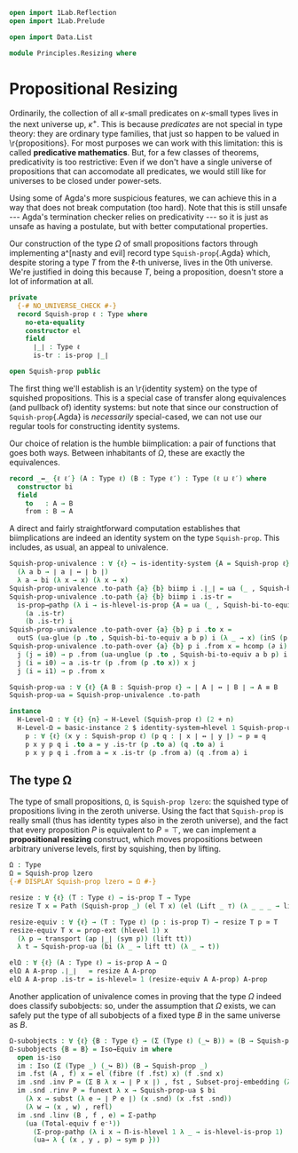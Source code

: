 ```agda
open import 1Lab.Reflection
open import 1Lab.Prelude

open import Data.List

module Principles.Resizing where
```

# Propositional Resizing

Ordinarily, the collection of all $\kappa$-small predicates on
$\kappa$-small types lives in the next universe up, $\kappa^+$. This is
because _predicates_ are not special in type theory: they are ordinary
type families, that just so happen to be valued in \r{propositions}. For
most purposes we can work with this limitation: this is called
**predicative mathematics**. But, for a few classes of theorems,
predicativity is too restrictive: Even if we don't have a single
universe of propositions that can accomodate all predicates, we would
still like for universes to be closed under power-sets.

Using some of Agda's more suspicious features, we can achieve this in a
way that does not break computation (too hard). Note that this is still
unsafe --- Agda's termination checker relies on predicativity --- so it
is just as unsafe as having a postulate, but with better computational
properties.

Our construction of the type $\Omega$ of small propositions factors
through implementing a^[nasty and evil] record type `Squish-prop`{.Agda}
which, despite storing a type $T$ from the $\ell$-th universe, lives in
the 0th universe. We're justified in doing this because $T$, being a
proposition, doesn't store a lot of information at all.

```agda
private
  {-# NO_UNIVERSE_CHECK #-}
  record Squish-prop ℓ : Type where
    no-eta-equality
    constructor el
    field
      ∣_∣ : Type ℓ
      is-tr : is-prop ∣_∣

open Squish-prop public
```

The first thing we'll establish is an \r{identity system} on the type of
squished propositions. This is a special case of transfer along
equivalences (and pullback of) identity systems: but note that since our
construction of `Squish-prop`{.Agda} is _necessarily_ special-cased, we
can not use our regular tools for constructing identity systems.

Our choice of relation is the humble biimplication: a pair of functions
that goes both ways. Between inhabitants of $\Omega$, these are exactly
the equivalences.

```agda
record _↔_ {ℓ ℓ′} (A : Type ℓ) (B : Type ℓ′) : Type (ℓ ⊔ ℓ′) where
  constructor bi
  field
    to   : A → B
    from : B → A
```

<!--
```agda
Squish-bi-to-equiv
  : ∀ {ℓ ℓ′} (A : Squish-prop ℓ) (B : Squish-prop ℓ′)
  → (f : ∣ A ∣ ↔ ∣ B ∣)
  → is-equiv (f ._↔_.to)
Squish-bi-to-equiv _ B f .is-eqv y .centre = f ._↔_.from y , B .is-tr _ _
Squish-bi-to-equiv A B f .is-eqv y .paths x =
  Σ-prop-path (λ _ → is-prop→is-set (B .is-tr) _ _)
    (A .is-tr _ _)
module Bi = _↔_
open Bi
```
-->

A direct and fairly straightforward computation establishes that
biimplications are indeed an identity system on the type `Squish-prop`.
This includes, as usual, an appeal to univalence.

```agda
Squish-prop-univalence : ∀ {ℓ} → is-identity-system {A = Squish-prop ℓ}
  (λ a b → ∣ a ∣ ↔ ∣ b ∣)
  λ a → bi (λ x → x) (λ x → x)
Squish-prop-univalence .to-path {a} {b} biimp i .∣_∣ = ua (_ , Squish-bi-to-equiv a b biimp) i
Squish-prop-univalence .to-path {a} {b} biimp i .is-tr =
  is-prop→pathp (λ i → is-hlevel-is-prop {A = ua (_ , Squish-bi-to-equiv a b biimp) i} 1)
    (a .is-tr)
    (b .is-tr) i
Squish-prop-univalence .to-path-over {a} {b} p i .to x =
  outS (ua-glue (p .to , Squish-bi-to-equiv a b p) i (λ _ → x) (inS (p .to x)))
Squish-prop-univalence .to-path-over {a} {b} p i .from x = hcomp (∂ i) λ where
  j (j = i0) → p .from (ua-unglue (p .to , Squish-bi-to-equiv a b p) i x)
  j (i = i0) → a .is-tr (p .from (p .to x)) x j
  j (i = i1) → p .from x

Squish-prop-ua : ∀ {ℓ} {A B : Squish-prop ℓ} → ∣ A ∣ ↔ ∣ B ∣ → A ≡ B
Squish-prop-ua = Squish-prop-univalence .to-path

instance
  H-Level-Ω : ∀ {ℓ} {n} → H-Level (Squish-prop ℓ) (2 + n)
  H-Level-Ω = basic-instance 2 $ identity-system→hlevel 1 Squish-prop-univalence p where
    p : ∀ {ℓ} (x y : Squish-prop ℓ) (p q : ∣ x ∣ ↔ ∣ y ∣) → p ≡ q
    p x y p q i .to a = y .is-tr (p .to a) (q .to a) i
    p x y p q i .from a = x .is-tr (p .from a) (q .from a) i
```

## The type Ω

The type of small propositions, `Ω`, is `Squish-prop lzero`: the
squished type of propositions living in the zeroth universe. Using the
fact that `Squish-prop` is really small (thus has identity types also in
the zeroth universe), and the fact that every proposition $P$ is
equivalent to $P = \top$, we can implement a **propositional resizing**
construct, which moves propositions between arbitrary universe levels,
first by squishing, then by lifting.

```agda
Ω : Type
Ω = Squish-prop lzero
{-# DISPLAY Squish-prop lzero = Ω #-}

resize : ∀ {ℓ} (T : Type ℓ) → is-prop T → Type
resize T x = Path (Squish-prop _) (el T x) (el (Lift _ ⊤) (λ _ _ _ → lift tt))

resize-equiv : ∀ {ℓ} → (T : Type ℓ) (p : is-prop T) → resize T p ≃ T
resize-equiv T x = prop-ext (hlevel 1) x
  (λ p → transport (ap ∣_∣ (sym p)) (lift tt))
  λ t → Squish-prop-ua (bi (λ _ → lift tt) (λ _ → t))

elΩ : ∀ {ℓ} (A : Type ℓ) → is-prop A → Ω
elΩ A A-prop .∣_∣   = resize A A-prop
elΩ A A-prop .is-tr = is-hlevel≃ 1 (resize-equiv A A-prop) A-prop
```

<!--
```agda
elΩ!
  : ∀ {ℓ} (A : Type ℓ) {@(tactic hlevel-tactic-worker) aprop : is-hlevel A 1}
  → Ω
∣ elΩ! A {t} ∣ = resize A t
elΩ! A {t} .is-tr = is-hlevel≃ 1 (resize-equiv _ _) t

□ : ∀ {ℓ} (T : Type ℓ) {@(tactic hlevel-tactic-worker) t-prop : is-prop T} → Type
□ T {t} = resize T t

elΩ-ua : ∀ {ℓ} {A B : Type ℓ} {ap bp} → (A → B) → (B → A) → elΩ A ap ≡ elΩ B bp
elΩ-ua f g = Squish-prop-ua $ bi
  (λ x → Equiv.from (resize-equiv _ _) (f (Equiv.to (resize-equiv _ _) x)))
  (λ x → Equiv.from (resize-equiv _ _) (g (Equiv.to (resize-equiv _ _) x)))

elΩₗ-ua : ∀ {ℓ} {A : Type ℓ} {B : Ω} {ap} → (A → ∣ B ∣) → (∣ B ∣ → A) → elΩ A ap ≡ B
elΩₗ-ua f g = Squish-prop-ua $ bi
  (λ x → f (Equiv.to (resize-equiv _ _) x))
  (λ x → Equiv.from (resize-equiv _ _) (g x))

box _! : ∀ {ℓ} {A : Type ℓ} {ap : is-prop A} → A → ∣ elΩ A ap ∣
box x = Squish-prop-ua (bi (λ _ → _) λ _ → x)
_! = box

out ¿ : ∀ {ℓ} {A : Type ℓ} {ap : is-prop A} → ∣ elΩ A ap ∣ → A
out x = transport (ap ∣_∣ (sym x)) (lift tt)
¿ = out

{-# DISPLAY resize A _ = □ A #-}

-- Quick cheat sheet: □ A is the small type (proposition) associated
-- with a (possibly large) proposition A. This means that el! (□ A) :
-- Prop (lsuc lzero). Ω is Prop lzero, but living in Type lzero. elΩ is
-- the Ω equivalent of el! (□ A).
```
-->

Another application of univalence comes in proving that the type
$\Omega$ indeed does classify subobjects: so, under the assumption that
$\Omega$ exists, we can safely put the type of all subobjects of a fixed
type $B$ in the same universe as $B$.

```agda
Ω-subobjects : ∀ {ℓ} {B : Type ℓ} → (Σ (Type ℓ) (_↪ B)) ≃ (B → Squish-prop ℓ)
Ω-subobjects {B = B} = Iso→Equiv im where
  open is-iso
  im : Iso (Σ (Type _) (_↪ B)) (B → Squish-prop _)
  im .fst (A , f) x = el (fibre (f .fst) x) (f .snd x)
  im .snd .inv P = (Σ B λ x → ∣ P x ∣) , fst , Subset-proj-embedding (λ x → is-tr (P x))
  im .snd .rinv P = funext λ x → Squish-prop-ua $ bi
    (λ x → subst (λ e → ∣ P e ∣) (x .snd) (x .fst .snd))
    (λ w → (x , w) , refl)
  im .snd .linv (B , f , e) = Σ-pathp
    (ua (Total-equiv f e⁻¹))
      (Σ-prop-pathp (λ i x → Π-is-hlevel 1 λ _ → is-hlevel-is-prop 1)
      (ua→ λ { (x , y , p) → sym p }))
```

<!--
```
_∈_ : ∀ {ℓ ℓ′} {A : Type ℓ} → A → (A → Prop ℓ′) → Type ℓ′
x ∈ P = ∣ P x ∣

-- Like the membership relation defined just above but taking values in
-- the first universe no matter how big the proposition is.
_∈ᵣ_ : ∀ {ℓ ℓ′} {A : Type ℓ} → A → (A → Squish-prop ℓ′) → Type
x ∈ᵣ P = ∣ (elΩ ∣ P x ∣ (P x .is-tr)) ∣

open hlevel-projection
instance
  hlevel-proj-squish-prop : hlevel-projection
  hlevel-proj-squish-prop .underlying-type = quote Squish-prop.∣_∣
  hlevel-proj-squish-prop .has-level = quote Squish-prop.is-tr
  hlevel-proj-squish-prop .get-level _ = pure (quoteTerm 1)
  hlevel-proj-squish-prop .get-argument (_ ∷ t v∷ []) = pure  t
  hlevel-proj-squish-prop .get-argument _ = typeError []

module _ (A B : Ω) where
  _ : is-prop ∣ A ∣
  _ = hlevel!

  _ : is-prop (∣ A ∣ → ∣ B ∣)
  _ = hlevel!

  _ : ∀ {A : Type} (F : A → Ω) → is-prop (∀ x → ∣ F x ∣)
  _ = λ _ → hlevel!

  _ : Ω
  _ = elΩ! (∣ A ∣ × ∣ B ∣)

  _ : ∀ {ℓ} {A : Type ℓ} ⦃ x : positive-hlevel A 1 ⦄ → is-prop (□ A)
  _ = hlevel!
```
-->
